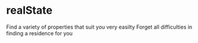 # realState
Find a variety of properties that suit you very easilty Forget all difficulties in finding a residence for you
